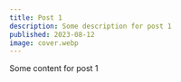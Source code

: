 ```yaml
---
title: Post 1
description: Some description for post 1
published: 2023-08-12
image: cover.webp
---
```


Some content for post 1
